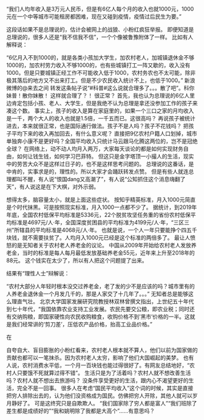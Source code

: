  “我们人均年收入是3万元人民币，但是有6亿人每个月的收入也就1000元，1000元在一个中等城市可能租房都困难，现在又碰到疫情，疫情过后民生为要。” 

这段话如果不是总理说的，估计会被网上的战狼、小粉红疯狂举报。  即便知道是总理说的，很多人还是“我不信我不信”，一个个像被鲁豫附体了一样。  比如有人解释说： 

“6亿月入不到1000的，就是各类小孩加大学生，加农村老人，加城镇退休金不够1000的，加农村劳力收入不够1000的，也有些城镇打工一阵又歇的，收入没有1000。但是只要城镇正经工作不可能收入低于1000，农村务农也不太可能，除非极其落后的地方又不出来打工。但是不少农民收入统计不上，也低于1000。”   新浪微博的@来去之间 转发这条帖子说“#科普#这么说就合理多了。。。散了吧”。科你妹普！散你妹散！  这样就合理了？！   很正常？  首先，我也认为总理说的6亿人里边肯定包括小孩、老人、大学生，但是我绝不认为总理是拿还没参加工作的孩子来凑这个数。  事实上，孩子的收入是算在家庭里的，如果一个三口之家的月均收入是一千，两个大人的收入也就是1.5倍，一千五而已。这很高吗？  再说孩子被统计进去，本来就很正常，也是国际通行做法。孩子不是人吗？孩子不花钱吗？  把孩子平均下来的收入再加回去，有什么意义呢？  直接把9亿农村户籍人口划掉，城市单独奔小康不是更好吗？全国平均收入只统计马云跟马化腾这两位的，岂不是冠绝全球？  在网络上，动不动人均月入两万，大家每天谈论的都是如何实现财务自由，如何让钱生钱，如何学习巴菲特。  但这只是金字塔顶一小撮人的生活，现实中的劳苦大众不是这样过日子的，也不是这样思考问题的。  总理说的这番话，是中肯的，实事求是的，理性的。所以大家才会踊跃转发点赞。  但是有些人就连总理都叫不醒，有人说“恨国dang又高潮了”，有人说“公知抓住这个消息嗨翻了天”，有人说这是在下大棋，对外示弱。  

想得太多，脑容量太小，就是上面这些症状。  按知乎精英标准，月入1000元简直是个时代抹黑。可是按照现实标准，月入1000一点都不少了。  据统计，到2019年年底，全国农村低保平均标准是5336元，22个脱贫攻坚任务重的省份农村低保平均标准是4697元/人·年，全国深度贫困县的平均标准为4199元/人·年，“三区三州”所辖县的平均标准是4068元/人·年。  也就是说，一个人一年只要能挣个四五千块钱，就不需要扶贫了。人均月入1000元已经是这个标准的两倍多了。  最让人愤怒的是无知者关于农村老人养老金的议论。  中国从2009年开始给农村老人发放养老金，当时的标准是每人每月最低发放基础养老金55元，近年来上升至2018年的88元。  这个钱实在太少了，所以有人把这个问题提了出来。  

结果有“理性人士”辩解说： 

“农村大部分人年轻时根本没交过养老金，老了发的少不是应该的吗？城市里有的人养老金退休金一个月发几千的，那是人家交了十几年了。。。”  无知者总是能够这么理直气壮。  北京大学国家发展研究院教授林双林曾撰文指出，上世纪五十年代到七十年代，“我国依靠农业支持工业发展。农民先要交公粮，即农业税；同时还有交纳购粮，即国家硬性向农民收购粮食，收购价格不到’黑市’价格的一半。这就是我们经常讲的‘剪刀差’，压低农产品价格，抬高工业品价格。” 

在

自夸自大、盲目膨胀的小粉红看来，农村老人根本就不算人，他们以前为国家做的贡献也都可以一笔抹杀。因为农村老人太穷，影响了他们大国崛起的美梦。  也有人说，农村消费水平低，一个月一百块钱也能过得很好了。有网友总结地好，“农村人只要饿不死就算过得不错”。  生活只是为了活着吗？农村人就不想改善生活吗？农村人就不想出去旅游吗？  没条件享受更好的生活，跟内心不渴望更好的生活，完全不是一回事。  很多人在考虑“国民平均收入”这个词的时候，其实是直接把穷人排除出去的，认为他们没资格成为国民。仿佛把穷人开除，其他人就可以岁月静好了。  可是这终究只是自欺欺人。  “我们国家除了穷人都是富人”“我们班除了差生都是成绩好的”“我和姚明除了我都是大高个”……有意思吗？  
